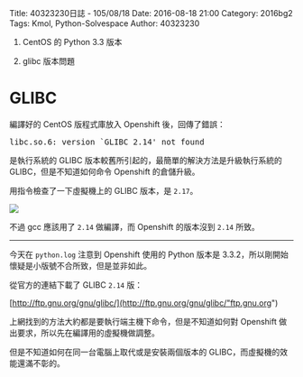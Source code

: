 Title: 40323230日誌 - 105/08/18
Date: 2016-08-18 21:00
Category: 2016bg2
Tags: Kmol, Python-Solvespace
Author: 40323230


1. CentOS 的 Python 3.3 版本

1. glibc 版本問題

<!-- PELICAN_END_SUMMARY -->

GLIBC
===

編譯好的 CentOS 版程式庫放入 Openshift 後，回傳了錯誤：

<pre>
libc.so.6: version `GLIBC_2.14' not found
</pre>

是執行系統的 GLIBC 版本較舊所引起的，最簡單的解決方法是升級執行系統的 GLIBC，但是不知道如何命令 Openshift 的倉儲升級。

用指令檢查了一下虛擬機上的 GLIBC 版本，是 `2.17`。

<img src="http://i.imgur.com/6JSlDKG.png" >

不過 gcc 應該用了 `2.14` 做編譯，而 Openshift 的版本沒到 `2.14` 所致。

<hr>

今天在 `python.log` 注意到 Openshift 使用的 Python 版本是 3.3.2，所以剛開始懷疑是小版號不合所致，但是並非如此。

從官方的連結下載了 GLIBC `2.14` 版：

[http://ftp.gnu.org/gnu/glibc/](http://ftp.gnu.org/gnu/glibc/"ftp.gnu.org")

上網找到的方法大約都是要執行端主機下命令，但是不知道如何對 Openshift 做出要求，所以先在編譯用的虛擬機做調整。

但是不知道如何在同一台電腦上取代或是安裝兩個版本的 GLIBC，而虛擬機的效能還滿不彰的。